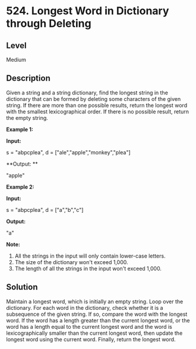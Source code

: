 # 524. Longest Word in Dictionary through Deleting
## Level
Medium

## Description
Given a string and a string dictionary, find the longest string in the dictionary that can be formed by deleting some characters of the given string. If there are more than one possible results, return the longest word with the smallest lexicographical order. If there is no possible result, return the empty string.

**Example 1:**

**Input:**

s = "abpcplea", d = ["ale","apple","monkey","plea"]

**Output: **

"apple"

**Example 2:**

**Input:**

s = "abpcplea", d = ["a","b","c"]

**Output:**

"a"

**Note:**
1. All the strings in the input will only contain lower-case letters.
2. The size of the dictionary won't exceed 1,000.
3. The length of all the strings in the input won't exceed 1,000.

## Solution
Maintain a longest word, which is initially an empty string. Loop over the dictionary. For each word in the dictionary, check whether it is a subsequence of the given string. If so, compare the word with the longest word. If the word has a length greater than the current longest word, or the word has a length equal to the current longest word and the word is lexicographically smaller than the current longest word, then update the longest word using the current word. Finally, return the longest word.
